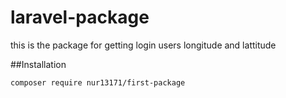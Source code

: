 # laravel-package
this is the package for getting login users longitude and lattitude

##Installation
```sh 
composer require nur13171/first-package
